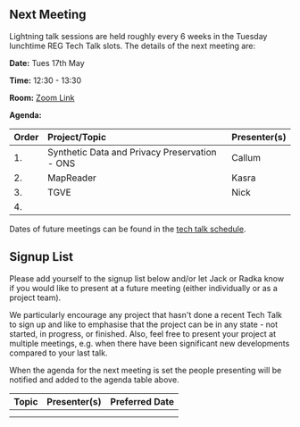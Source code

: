 ## Next Meeting

Lightning talk sessions are held roughly every 6 weeks in the Tuesday lunchtime REG Tech Talk slots. The details of the next meeting are:

**Date:** Tues 17th May

**Time:** 12:30 - 13:30

**Room:** [Zoom Link](https://turing-uk.zoom.us/j/96361242122?pwd=aXNwWmxFaE1tRmpmOXhpK3k2azR6Zz09)

**Agenda:**

| Order | Project/Topic   | Presenter(s)  |   
| :----- | :---------------- | :------------------ |
| 1. | Synthetic Data and Privacy Preservation - ONS  |  Callum |
| 2. |  MapReader |  Kasra |
| 3. | TGVE | Nick |
| 4. |  | |

Dates of future meetings can be found in the [tech talk schedule](https://github.com/alan-turing-institute/DataScienceSkills/wiki/Lunchtime-Tech-Talks).

## Signup List

Please add yourself to the signup list below and/or let Jack or Radka know if you would like to present at a future meeting (either individually or as a project team). 

We particularly encourage any project that hasn't done a recent Tech Talk to sign up and like to emphasise that the project can be in any state - not started, in progress, or finished. Also, feel free to present your project at multiple meetings, e.g. when there have been significant new developments compared to your last talk.

When the agenda for the next meeting is set the people presenting will be notified and added to the agenda table above.

| Topic   | Presenter(s)  | Preferred Date |  
| :---------------- | :------------------ | :----------- |
| | |  |
|  |  |  |
